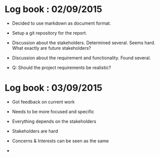 Log book : 02/09/2015
======================

- Decided to use markdown as document format.

- Setup a git repository for the report. 

- Discussion about the stakeholders. Determined several. Seems hard. What exactly are future stakeholders?

- Discussion about the requirement and functionality. Found several.

- Q: Should the project requirements be realistic?

Log book : 03/09/2015
======================

- Got feedback on current work

- Needs to be more focused and specific

- Everything depends on the stakeholders

- Stakeholders are hard

- Concerns & Interests can be seen as the same

- 







